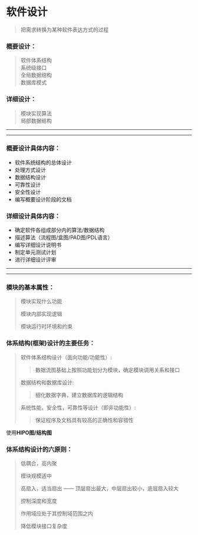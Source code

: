 # 软件设计  
>把需求转换为某种软件表达方式的过程

### 概要设计：
>软件体系结构  
>系统级接口  
>全局数据结构  
>数据库模式

### 详细设计：
>模块实现算法  
>局部数据结构
***
***
### 概要设计具体内容：
*	软件系统结构的总体设计
*	处理方式设计
*	数据结构设计
*	可靠性设计
*	安全性设计
*	编写概要设计阶段的文档


### 详细设计具体内容：
*	确定软件各组成部分内的算法/数据结构
*	描述算法（流程图/盒图/PAD图/PDL语言）
*	编写详细设计说明书
*	制定单元测试计划
*	进行详细设计评审

***
***

### 模块的基本属性：
>模块实现什么功能  
>
>模块内部实现逻辑  
>
>模块运行时环境和约束
 


### 体系结构(框架)设计的主要任务：
>软件体系结构设计（面向功能/功能性）:  
>>数据流图基础上按照功能划分为模块，确定模块调用关系和接口  
>
>数据结构和数据库设计:  
>>细化数据字典，建立数据库的逻辑结构  
>
>系统性能，安全性，可靠性等设计（即非功能性）:  
>>保证程序及文档具有较高的正确性和容错性


使用**HIPO图/结构图**


### 体系结构设计的六原则：
>低耦合，高内聚
>
>模块规模适中
>
>高扇入，适当扇出 —— 顶层扇出最大，中层扇出较小，底层扇入较大
>
>控制深度和宽度
>
>作用域应处于其控制域范围之内
>
>降低模块接口复杂度	
